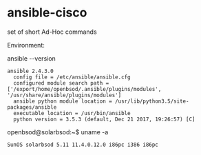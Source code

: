 # ansible-cisco
set of short Ad-Hoc commands

Environment:

ansible --version
```
ansible 2.4.3.0
  config file = /etc/ansible/ansible.cfg
  configured module search path = ['/export/home/openbsod/.ansible/plugins/modules', '/usr/share/ansible/plugins/modules']
  ansible python module location = /usr/lib/python3.5/site-packages/ansible
  executable location = /usr/bin/ansible
  python version = 3.5.3 (default, Dec 21 2017, 19:26:57) [C]
```
  
openbsod@solarbsod:~$ uname -a
```
SunOS solarbsod 5.11 11.4.0.12.0 i86pc i386 i86pc
```
